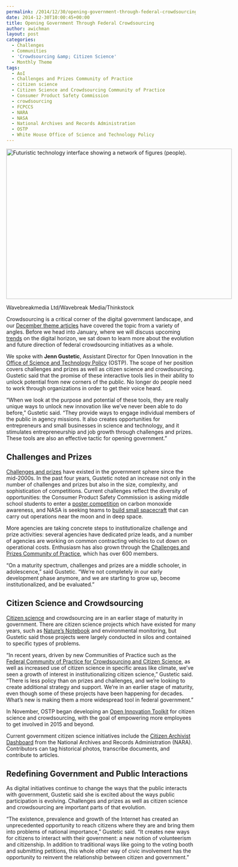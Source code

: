 ```yaml
---
permalink: /2014/12/30/opening-government-through-federal-crowdsourcing/
date: 2014-12-30T10:00:45+00:00
title: Opening Government Through Federal Crowdsourcing
author: awichman
layout: post
categories:
  - Challenges
  - Communities
  - 'Crowdsourcing &amp; Citizen Science'
  - Monthly Theme
tags:
  - AoI
  - Challenges and Prizes Community of Practice
  - citizen science
  - Citizen Science and Crowdsourcing Community of Practice
  - Consumer Product Safety Commission
  - crowdsourcing
  - FCPCCS
  - NARA
  - NASA
  - National Archives and Records Administration
  - OSTP
  - White House Office of Science and Technology Policy
---
```


<div id="attachment_230122" style="width: 610px" class="wp-caption aligncenter">
  <img class="size-full wp-image-230122" src="https://s3.amazonaws.com/sitesusa/wp-content/uploads/sites/212/2014/12/600-x-400-Futuristic-technology-interface-Wavebreakmedia-Ltd-Wavebreak-Media-Thinkstock-482251177.jpg" alt="Futuristic technology interface showing a network of figures (people)." width="600" height="400" />
  
  <p class="wp-caption-text">
    Wavebreakmedia Ltd/Wavebreak Media/Thinkstock
  </p>
</div>

Crowdsourcing is a critical corner of the digital government landscape, and our [December theme articles](https://www.digitalgov.gov/2014/12/08/crowdsourcing-month-an-overview/) have covered the topic from a variety of angles. Before we head into January, where we will discuss upcoming [trends](https://www.digitalgov.gov/join-digitalgov/#guidelines) on the digital horizon, we sat down to learn more about the evolution and future direction of federal crowdsourcing initiatives as a whole.

We spoke with **Jenn Gustetic**, Assistant Director for Open Innovation in the [Office of Science and Technology Policy](http://www.whitehouse.gov/administration/eop/ostp) (OSTP). The scope of her position covers challenges and prizes as well as citizen science and crowdsourcing. Gustetic said that the promise of these interactive tools lies in their ability to unlock potential from new corners of the public. No longer do people need to work through organizations in order to get their voice heard.

“When we look at the purpose and potential of these tools, they are really unique ways to unlock new innovation like we’ve never been able to do before,” Gustetic said. “They provide ways to engage individual members of the public in agency missions. It also creates opportunities for entrepreneurs and small businesses in science and technology, and it stimulates entrepreneurship and job growth through challenges and prizes. These tools are also an effective tactic for opening government.”

## **Challenges and Prizes**

[Challenges and prizes](https://www.digitalgov.gov/2014/03/31/get-started-with-challenge-and-prize-competitions/) have existed in the government sphere since the mid-2000s. In the past four years, Gustetic noted an increase not only in the number of challenges and prizes but also in the size, complexity, and sophistication of competitions. Current challenges reflect the diversity of opportunities: the Consumer Product Safety Commission is asking middle school students to enter a [poster competition](http://www.cpsc.gov/cocontest) on carbon monoxide awareness, and NASA is seeking teams to [build small spacecraft](http://www.nasa.gov/cubequest/#.VJB79ivF-E4) that can carry out operations near the moon and in deep space.

More agencies are taking concrete steps to institutionalize challenge and prize activities: several agencies have dedicated prize leads, and a number of agencies are working on common contracting vehicles to cut down on operational costs. Enthusiasm has also grown through the [Challenges and Prizes Community of Practice](https://www.digitalgov.gov/communities/challenges-prizes-community/), which has over 600 members.

“On a maturity spectrum, challenges and prizes are a middle schooler, in adolescence,” said Gustetic. “We’re not completely in our early development phase anymore, and we are starting to grow up, become institutionalized, and be evaluated.”

## **Citizen Science and Crowdsourcing**

[Citizen science](http://scistarter.com/page/Citizen%20Science.html) and crowdsourcing are in an earlier stage of maturity in government. There are citizen science projects which have existed for many years, such as [Nature’s Notebook](https://www.usanpn.org/natures_notebook) and environmental monitoring, but Gustetic said those projects were largely conducted in silos and contained to specific types of problems.

“In recent years, driven by new Communities of Practice such as the [Federal Community of Practice for Crowdsourcing and Citizen Science](http://www2.epa.gov/innovation/federal-community-practice-crowdsourcing-and-citizen-science), as well as increased use of citizen science in specific areas like climate, we’ve seen a growth of interest in institutionalizing citizen science,” Gustetic said. “There is less policy than on prizes and challenges, and we’re looking to create additional strategy and support. We’re in an earlier stage of maturity, even though some of these projects have been happening for decades. What’s new is making them a more widespread tool in federal government.”

In November, OSTP began developing an [Open Innovation Toolkit](http://www.whitehouse.gov/blog/2014/12/02/designing-citizen-science-and-crowdsourcing-toolkit-federal-government) for citizen science and crowdsourcing, with the goal of empowering more employees to get involved in 2015 and beyond.

Current government citizen science initiatives include the [Citizen Archivist Dashboard](http://www.archives.gov/citizen-archivist/) from the National Archives and Records Administration (NARA). Contributors can tag historical photos, transcribe documents, and contribute to articles.

## **Redefining Government and Public Interactions**

As digital initiatives continue to change the ways that the public interacts with government, Gustetic said she is excited about the ways public participation is evolving. Challenges and prizes as well as citizen science and crowdsourcing are important parts of that evolution.

“The existence, prevalence and growth of the Internet has created an unprecedented opportunity to reach citizens where they are and bring them into problems of national importance,” Gustetic said. “It creates new ways for citizens to interact with their government: a new notion of volunteerism and citizenship. In addition to traditional ways like going to the voting booth and submitting petitions, this whole other way of civic involvement has the opportunity to reinvent the relationship between citizen and government.”